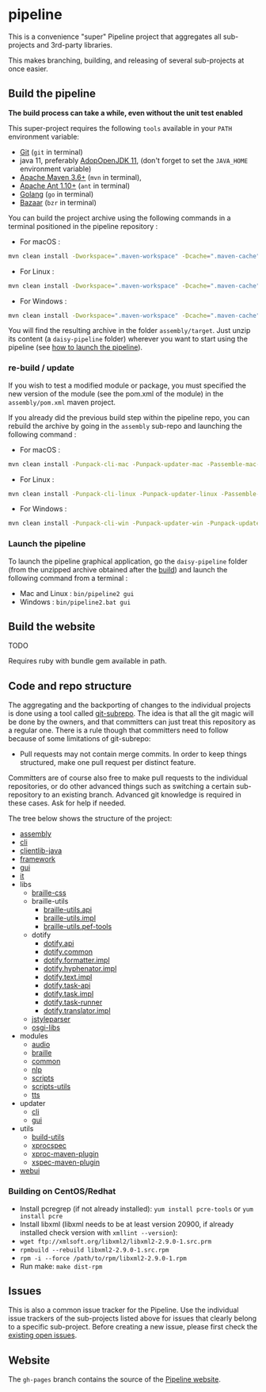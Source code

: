# pipeline

This is a convenience "super" Pipeline project that aggregates all sub-projects and 3rd-party libraries.

This makes branching, building, and releasing of several sub-projects at once easier.

## Build the pipeline

**The build process can take a while, even without the unit test enabled**

This super-project requires the following `tools` available in your `PATH` environment variable:
- [Git](https://git-scm.com/) (`git` in terminal) 
- java 11, preferably [AdopOpenJDK 11](https://adoptopenjdk.net/?variant=openjdk11&jvmVariant=hotspot), (don't forget to set the `JAVA_HOME` environment variable)
- [Apache Maven 3.6+](https://maven.apache.org/) (`mvn` in terminal),
- [Apache Ant 1.10+](https://ant.apache.org/) (`ant` in terminal)
- [Golang](https://golang.org/) (`go` in terminal)
- [Bazaar](http://bazaar.canonical.com/en/) (`bzr` in terminal)

You can build the project archive using the following commands in a terminal positioned in the pipeline repository : 
- For macOS : 
```bash
mvn clean install -Dworkspace=".maven-workspace" -Dcache=".maven-cache" -Dorg.ops4j.pax.url.mvn.localRepository=".maven-workspace" -Dorg.daisy.org.ops4j.pax.url.mvn.settings="settings.xml" -DskipTests -Punpack-cli-mac -Punpack-updater-mac -Passemble-mac-zip
```
- For Linux : 
```bash
mvn clean install -Dworkspace=".maven-workspace" -Dcache=".maven-cache" -Dorg.ops4j.pax.url.mvn.localRepository=".maven-workspace" -Dorg.daisy.org.ops4j.pax.url.mvn.settings="settings.xml" -DskipTests -Punpack-cli-linux -Punpack-updater-linux -Passemble-linux-zip
```
- For Windows :
```bash
mvn clean install -Dworkspace=".maven-workspace" -Dcache=".maven-cache" -Dorg.ops4j.pax.url.mvn.localRepository=".maven-workspace" -Dorg.daisy.org.ops4j.pax.url.mvn.settings="settings.xml" -DskipTests -Punpack-cli-win -Punpack-updater-win -Punpack-updater-gui-win -Passemble-win-zip
```

You will find the resulting archive in the folder `assembly/target`. Just unzip its content (a `daisy-pipeline` folder) wherever you want to start using the pipeline (see [how to launch the pipeline](#launch-the-pipeline)).

### re-build / update

If you wish to test a modified module or package, you must specified the new version of the module (see the pom.xml of the module) in the `assembly/pom.xml` maven project.

If you already did the previous build step within the pipeline repo, you can rebuild the archive by going in the `assembly` sub-repo and launching the following command : 
- For macOS : 
```bash
mvn clean install -Punpack-cli-mac -Punpack-updater-mac -Passemble-mac-zip
```
- For Linux : 
```bash
mvn clean install -Punpack-cli-linux -Punpack-updater-linux -Passemble-linux-zip
```
- For Windows :
```bash
mvn clean install -Punpack-cli-win -Punpack-updater-win -Punpack-updater-gui-win -Passemble-win-zip
```

### Launch the pipeline

To launch the pipeline graphical application, go the `daisy-pipeline` folder (from the unzipped archive obtained after the [build](#build-the-pipeline)) and launch the following command from a terminal : 
- Mac and Linux : `bin/pipeline2 gui`
- Windows : `bin/pipeline2.bat gui`

## Build the website

TODO

Requires ruby with bundle gem available in path.

## Code and repo structure

The aggregating and the backporting of changes to the individual projects is done using a tool called [git-subrepo][]. The idea is that all the git magic will be done by the owners, and that committers can just treat this repository as a regular one. There is a rule though that committers need to follow because of some limitations of git-subrepo:

- Pull requests may not contain merge commits. In order to keep things structured, make one pull request per distinct feature.

Committers are of course also free to make pull requests to the individual repositories, or do other advanced things such as switching a certain sub-repository to an existing branch. Advanced git knowledge is required in these cases. Ask for help if needed.

The tree below shows the structure of the project:

- [assembly](https://github.com/daisy/pipeline-assembly)
- [cli](https://github.com/daisy/pipeline-cli-go)
- [clientlib-java](https://github.com/daisy/pipeline-clientlib-java)
- [framework](https://github.com/daisy/pipeline-framework)
- [gui](https://github.com/daisy/pipeline-gui)
- [it](https://github.com/daisy/pipeline-it)
- libs
  - [braille-css](https://github.com/daisy/braille-css)
  - braille-utils
    - [braille-utils.api](https://github.com/brailleapps/braille-utils.api)
    - [braille-utils.impl](https://github.com/brailleapps/braille-utils.impl)
    - [braille-utils.pef-tools](https://github.com/brailleapps/braille-utils.pef-tools)
  - dotify
    - [dotify.api](https://github.com/brailleapps/dotify.api)
    - [dotify.common](https://github.com/brailleapps/dotify.common)
    - [dotify.formatter.impl](https://github.com/brailleapps/dotify.formatter.impl)
    - [dotify.hyphenator.impl](https://github.com/brailleapps/dotify.hyphenator.impl)
    - [dotify.text.impl](https://github.com/brailleapps/dotify.text.impl)
    - [dotify.task-api](https://github.com/brailleapps/dotify.task-api)
    - [dotify.task.impl](https://github.com/brailleapps/dotify.task.impl)
    - [dotify.task-runner](https://github.com/brailleapps/dotify.task-runner)
    - [dotify.translator.impl](https://github.com/brailleapps/dotify.translator.impl)
  - [jstyleparser](https://github.com/daisy/jStyleParser)
  - [osgi-libs](https://github.com/daisy/osgi-libs)
- modules
  - [audio](https://github.com/daisy/pipeline-mod-audio)
  - [braille](https://github.com/daisy/pipeline-mod-braille)
  - [common](https://github.com/daisy/pipeline-modules-common)
  - [nlp](https://github.com/daisy/pipeline-mod-nlp)
  - [scripts](https://github.com/daisy/pipeline-scripts)
  - [scripts-utils](https://github.com/daisy/pipeline-scripts-utils)
  - [tts](https://github.com/daisy/pipeline-mod-tts)
- updater
  - [cli](https://github.com/daisy/pipeline-updater)
  - [gui](https://github.com/daisy/pipeline-updater-gui)
- utils
  - [build-utils](https://github.com/daisy/pipeline-build-utils)
  - [xprocspec](https://github.com/daisy/xprocspec)
  - [xproc-maven-plugin](https://github.com/daisy/xproc-maven-plugin)
  - [xspec-maven-plugin](https://github.com/daisy/xspec-maven-plugin)
- [webui](https://github.com/daisy/pipeline-webui)

### Building on CentOS/Redhat
- Install pcregrep (if not already installed): `yum install pcre-tools` or `yum install pcre`
- Install libxml (libxml needs to be at least version 20900, if already installed check version with `xmllint --version`):
- `wget ftp://xmlsoft.org/libxml2/libxml2-2.9.0-1.src.prm`
- `rpmbuild --rebuild libxml2-2.9.0-1.src.rpm`
- `rpm -i --force /path/to/rpm/libxml2-2.9.0-1.rpm`
- Run make: `make dist-rpm`

## Issues

This is also a common issue tracker for the Pipeline. Use the individual issue trackers of the sub-projects listed above for issues that clearly belong to a specific sub-project. Before creating a new issue, please first check the [existing open issues](https://github.com/search?l=&q=is%3Aopen++repo%3Adaisy%2Fpipeline++repo%3Adaisy%2Fpipeline-assembly++repo%3Adaisy%2Fpipeline-build-utils++repo%3Adaisy%2Fpipeline-cli-go++repo%3Adaisy%2Fpipeline-clientlib-go++repo%3Adaisy%2Fpipeline-clientlib-java++repo%3Adaisy%2Fpipeline-framework++repo%3Adaisy%2Fpipeline-gui++repo%3Adaisy%2Fpipeline-it++repo%3Adaisy%2Fpipeline-mod-audio++repo%3Adaisy%2Fpipeline-mod-braille++repo%3Adaisy%2Fpipeline-mod-nlp++repo%3Adaisy%2Fpipeline-mod-tts++repo%3Adaisy%2Fpipeline-modules-common++repo%3Adaisy%2Fpipeline-samples++repo%3Adaisy%2Fpipeline-scripts++repo%3Adaisy%2Fpipeline-scripts-utils++repo%3Adaisy%2Fpipeline-updater++repo%3Adaisy%2Fpipeline-updater-gui++repo%3Adaisy%2Fpipeline-webui++repo%3Adaisy%2Fbraille-css++repo%3Adaisy%2FjStyleParser++repo%3Adaisy%2Fosgi-libs++repo%3Adaisy%2Fxmlcalabash1++repo%3Adaisy%2Fxprocspec++repo%3Adaisy%2Fxproc-maven-plugin++repo%3Adaisy%2Fxspec-maven-plugin++repo%3Asnaekobbi%2Fpipeline-mod-braille&ref=advsearch&type=Issues&utf8=%E2%9C%93).

## Website

The `gh-pages` branch contains the source of the [Pipeline website](http://daisy.github.io/pipeline).

[git-subrepo]: https://github.com/ingydotnet/git-subrepo
